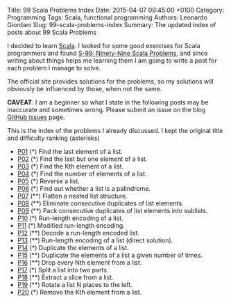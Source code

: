 Title: 99 Scala Problems Index
Date: 2015-04-07 09:45:00 +0100
Category: Programming
Tags: Scala, functional programming
Authors: Leonardo Giordani
Slug: 99-scala-problems-index
Summary: The updated index of posts about 99 Scala Problems

I decided to learn [Scala](http://www.scala-lang.org/). I looked for some good exercises for Scala programmers and found [S-99: Ninety-Nine Scala Problems](http://aperiodic.net/phil/scala/s-99/), and since writing about things helps me learning them I am going to write a post for each problem I manage to solve.

The official site provides solutions for the problems, so my solutions will obviously be influenced by those, when not the same.

**CAVEAT**: I am a beginner so what I state in the following posts may be inaccurate and sometimes wrong. Please submit an issue on the blog [GitHub issues](https://github.com/lgiordani/lgiordani.github.com/issues) page.

This is the index of the problems I already discussed. I kept the original title and difficulty ranking (asterisks)

* [P01](/blog/2015/04/07/99-scala-problems-01-find-last-element/) (*) Find the last element of a list.
* [P02](/blog/2015/04/07/99-scala-problems-02-find-last-nth/) (*) Find the last but one element of a list.
* [P03](/blog/2015/04/07/99-scala-problems-03-find-kth/) (*) Find the Kth element of a list.
* [P04](/blog/2015/04/07/99-scala-problems-04-length/) (*) Find the number of elements of a list.
* [P05](/blog/2015/04/07/99-scala-problems-05-reverse/) (*) Reverse a list.
* [P06](/blog/2015/04/07/99-scala-problems-06-palindome/) (*) Find out whether a list is a palindrome.
* [P07](/blog/2015/04/07/99-scala-problems-07-flatten/) (**) Flatten a nested list structure.
* [P08](/blog/2015/04/07/99-scala-problems-08-eliminate-consecutive-duplicates/) (**) Eliminate consecutive duplicates of list elements.
* [P09](/blog/2015/04/07/99-scala-problems-09-pack-consecutive-duplicates/) (**) Pack consecutive duplicates of list elements into sublists.
* [P10](/blog/2015/04/14/99-scala-problems-10-run-length-encoding-of-a-list) (*) Run-length encoding of a list.
* [P11](/blog/2015/04/14/99-scala-problems-11-modified-run-length-encoding) (*) Modified run-length encoding.
* [P12](/blog/2015/04/14/99-scala-problems-12-decode-a-run-length-encoded-list) (**) Decode a run-length encoded list.
* [P13](/blog/2015/04/14/99-scala-problems-13-run-length-encoding-of-a-list-direct-solution) (**) Run-length encoding of a list (direct solution).
* [P14](/blog/2015/04/14/99-scala-problems-14-duplicate-the-elements-of-a-list) (*) Duplicate the elements of a list.
* [P15](/blog/2015/04/14/99-scala-problems-15-duplicate-the-elements-of-a-list-a-given-number-of-times) (**) Duplicate the elements of a list a given number of times.
* [P16](/blog/2015/05/13/99-scala-problems-16-20) (**) Drop every Nth element from a list.
* [P17](/blog/2015/05/13/99-scala-problems-16-20) (*) Split a list into two parts.
* [P18](/blog/2015/05/13/99-scala-problems-16-20) (**) Extract a slice from a list.
* [P19](/blog/2015/05/13/99-scala-problems-16-20) (**) Rotate a list N places to the left.
* [P20](/blog/2015/05/13/99-scala-problems-16-20) (*) Remove the Kth element from a list.
